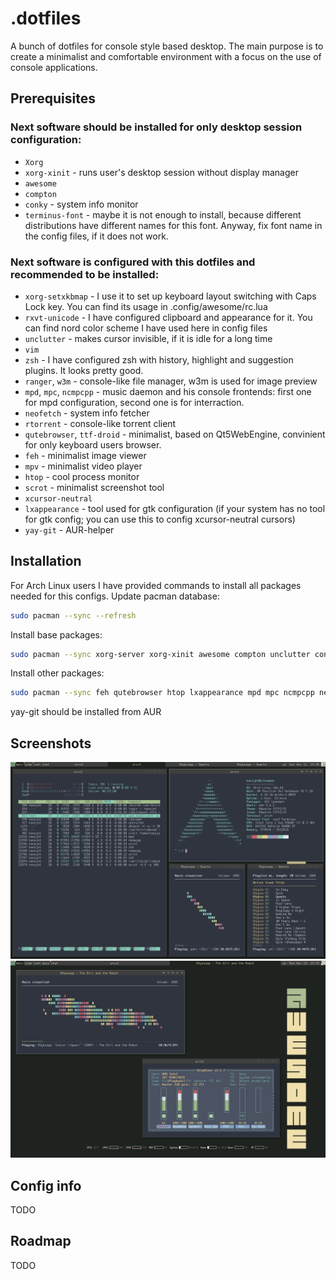 # .dotfiles
A bunch of dotfiles for console style based desktop. The main purpose is to create a minimalist and comfortable environment with a focus on the use of console applications.

## Prerequisites
### Next software should be installed for only desktop session configuration:
* `Xorg`
* `xorg-xinit` - runs user's desktop session without display manager
* `awesome`
* `compton`
* `conky` - system info monitor
* `terminus-font` - maybe it is not enough to install, because different distributions have different names for this font. Anyway, fix font name in the config files, if it does not work.

### Next software is configured with this dotfiles and recommended to be installed:
* `xorg-setxkbmap` - I use it to set up keyboard layout switching with Caps Lock key. You can find its usage in .config/awesome/rc.lua
* `rxvt-unicode` - I have configured clipboard and appearance for it. You can find nord color scheme I have used here in config files
* `unclutter` - makes cursor invisible, if it is idle for a long time
* `vim`
* `zsh` - I have configured zsh with history, highlight and suggestion plugins. It looks pretty good.
* `ranger`, `w3m` - console-like file manager, w3m is used for image preview
* `mpd`, `mpc`, `ncmpcpp` - music daemon and his console frontends: first one for mpd configuration, second one is for interraction.
* `neofetch` - system info fetcher
* `rtorrent` - console-like torrent client
* `qutebrowser`, `ttf-droid` - minimalist, based on Qt5WebEngine, convinient for only keyboard users browser.
* `feh` - minimalist image viewer
* `mpv` - minimalist video player
* `htop` - cool process monitor
* `scrot` - minimalist screenshot tool
* `xcursor-neutral`
* `lxappearance` - tool used for gtk configuration (if your system has no tool for gtk config; you can use this to config xcursor-neutral cursors)
* `yay-git` - AUR-helper

## Installation

For Arch Linux users I have provided commands to install all packages needed for this configs.
Update pacman database:
```bash
sudo pacman --sync --refresh
```
Install base packages:
```bash
sudo pacman --sync xorg-server xorg-xinit awesome compton unclutter conky terminus-font
```
Install other packages:
```bash
sudo pacman --sync feh qutebrowser htop lxappearance mpd mpc ncmpcpp neofetch rtorrent scrot ttf-droid xcursor-neutral ranger rxvt-unicode vim zsh xorg-setxkbmap mpv
```
yay-git should be installed from AUR

## Screenshots
![](screenshots/1.png)
![](screenshots/2.png)
## Config info
TODO
## Roadmap
TODO

